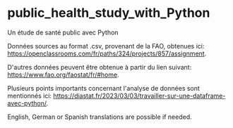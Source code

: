 # public_health_study_with_Python
Un étude de santé public avec Python

Données sources  au format .csv, provenant de la FAO, obtenues ici: https://openclassrooms.com/fr/paths/324/projects/857/assignment.

D'autres données peuvent être obtenue à partir du lien suivant: https://www.fao.org/faostat/fr/#home.

Plusieurs points importants concernant l'analyse de données sont mentionnés ici:
https://diastat.fr/2023/03/03/travailler-sur-une-dataframe-avec-python/.

English, German or Spanish translations are possible if needed.
